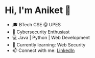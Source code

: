 # Hi, I'm Aniket 👋
- 🎓 BTech CSE @ UPES
- 🔐 Cybersecurity Enthusiast
- 💻 Java | Python | Web Development
- 🌱 Currently learning: Web Security
- 📫 Connect with me: [LinkedIn](https://www.linkedin.com/in/aniket-panwar-aa74b7292/)
